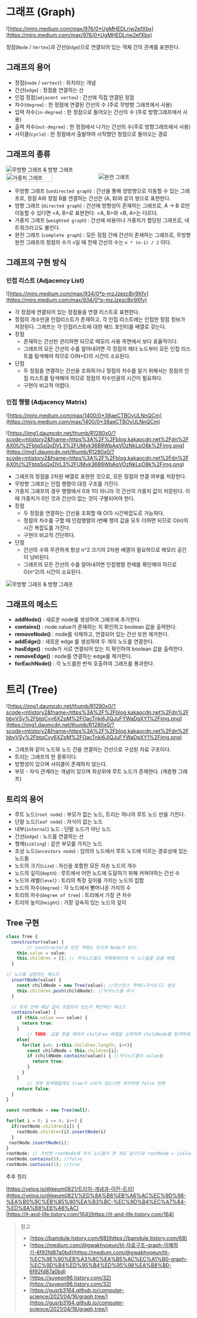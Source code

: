 # 그래프 (Graph)

![https://miro.medium.com/max/976/0*UgMHEDLriw2efXbx](https://miro.medium.com/max/976/0*UgMHEDLriw2efXbx)

정점(`Node` / `Vertex`)과 간선(`Edge`)으로 연결되어 있는 객체 간의 관계를 표현한다.

## 그래프의 용어

- 정점(`node` / `vertext`) : 위치라는 개념
- 간선(`edge`) : 정점을 연결하는 선
- 인접 정점(`adjacent vertex`) : 간선에 직접 연결된 정점
- 차수(`degree`) : 한 정점에 연결된 간선의 수 (주로 무방향 그래프에서 사용)
- 입력 차수(`in-degree`) : 한 정점으로 들어오는 간선의 수 (주로 방향그래프에서 사용)
- 출력 차수(`out-degree`) : 한 정점에서 나가는 간선의 수(주로 방향그래프에서 사용)
- 사이클(`cycle`) : 한 정점에서 출발하여 시작했던 정점으로 돌아오는 경로

## 그래프의 종류

<img src="https://blog.kakaocdn.net/dn/dw8QqI/btq7DVw0tCO/nuMCO1xM0YJwfBlAinKvE1/img.png" alt="무방향 그래프 & 방향 그래프" />
<div style="display: flex;">
  <img src="https://cdn.filepicker.io/api/file/8wkz8ZEaROeBaPyEY2i1" alt="가중치 그래프" width="50%" />
  <img src="https://img1.daumcdn.net/thumb/R1280x0/?scode=mtistory2&fname=https%3A%2F%2Fblog.kakaocdn.net%2Fdn%2FdtlpYK%2FbtqSbaEBdgX%2FUldMBA9Va8rNKQ00nKu4F1%2Fimg.png" alt="완전 그래프" />
</div>
   

- 무방향 그래프 (`undirected graph`) : 간선을 통해 양방향으로 이동할 수 있는 그래프로, 정점 A와 정점 B를 연결하는 간선은 (A, B)와 같이 쌍으로 표현한다.
- 방향 그래프 (`directed graph`) : 간선에 방향성이 존재하는 그래프로, A → B 로만 이동할 수 있다면 <A, B>로 표현한다. <A, B>와 <B, A>는 다르다.
- 가중치 그래프 (`weighted graph`) : 간선에 비용이나 가중치가 할당된 그래프로, 네트워크라고도 불린다.
- 완전 그래프 (`complete graph`) : 모든 정점 간에 간선이 존재하는 그래프로, 무방향 완전 그래프의 정점의 수가 `n`일 때 전체 간선의 수는 `n * (n-1) / 2` 이다.


## 그래프의 구현 방식

### 인접 리스트 (Adjacency List)

![https://miro.medium.com/max/934/0*p-mzJzezcBir9Xfv](https://miro.medium.com/max/934/0*p-mzJzezcBir9Xfv)
   

- 각 정점에 연결되어 있는 정점들을 연결 리스트로 표현한다.
- 정점의 개수만큼 인접리스트가 존재하고, 각 인접 리스트에는 인접한 정점 정보가 저장된다. 그래프는 각 인접리스트에 대한 헤드 포인터를 배열로 갖는다.
- 장점
    - 존재하는 간선만 관리하면 되므로 메모리 사용 측면에서 보다 효율적이다.
    - 그래프의 모든 간선의 수를 알아내려면 각 정점의 헤더 노드부터 모든 인접 리스트를 탐색해야 하므로 O(N+E)의 시간이 소요된다.
- 단점
    - 두 정점을 연결하는 간선을 조회하거나 정점의 차수를 알기 위해서는 정점의 인접 리스트를 탐색해야 하므로 정점의 차수만큼의 시간이 필요하다.
    - 구현이 비교적 어렵다.
   
   
### 인접 행렬 (Adjacency Matrix)

![https://miro.medium.com/max/1400/0*38aeCTBOyULNnQCm](https://miro.medium.com/max/1400/0*38aeCTBOyULNnQCm)

![https://img1.daumcdn.net/thumb/R1280x0/?scode=mtistory2&fname=https%3A%2F%2Fblog.kakaocdn.net%2Fdn%2FAX0fJ%2FbtqSsQxDVL3%2FUMyk36B9WbAqVOzNkLpO8k%2Fimg.png](https://img1.daumcdn.net/thumb/R1280x0/?scode=mtistory2&fname=https%3A%2F%2Fblog.kakaocdn.net%2Fdn%2FAX0fJ%2FbtqSsQxDVL3%2FUMyk36B9WbAqVOzNkLpO8k%2Fimg.png)

- 그래프의 정점을 2차원 배열로 표현한 것으로, 모든 정점의 연결 여부를 저장한다.
- 무방향 그래프는 인접 행렬이 대칭 구조를 가진다.
- 가중치 그래프의 경우 행렬에서 0과 1이 아니라 각 간선의 가중치 값이 저장된다. 이 때 가중치가 0인 것과 간선이 없는 것이 구별되어야 한다.
- 장점
    - 두 정점을 연결하는 간선을 조회할 때 O(1) 시간복잡도로 가능하다.
    - 정점의 차수를 구할 때 인접행렬의 i번째 행의 값을 모두 더하면 되므로 O(n)의 시간 복잡도를 가진다.
    - 구현이 비교적 간단하다.
- 단점
    - 간선의 수와 무관하게 항상 n^2 크기의 2차원 배열이 필요하므로 메모리 공간이 낭비된다.
    - 그래프의 모든 간선의 수를 알아내려면 인접행렬 전체를 확인해야 하므로 O(n^2)의 시간이 소요된다.
  
<img src="https://img1.daumcdn.net/thumb/R1280x0/?scode=mtistory2&fname=https%3A%2F%2Fblog.kakaocdn.net%2Fdn%2Fs9cNv%2FbtqSdtcL9I9%2FWGH8cw8sqPuRDW1jygiwkk%2Fimg.png" alt="무방향 그래프 & 방향 그래프" />
   

## 그래프의 메소드

- **addNode()** : 새로운 node를 생성하여 그래프에 추가한다.
- **contains()** : node.value가 존재하는 지 확인하고 boolean 값을 출력한다.
- **removeNode()** : node를 삭제하고, 연결되어 있는 간선 또한 제거한다.
- **addEdge()** : 새로운 edge 를 생성하여 두 개의 노드를 연결한다.
- **hasEdge()** : node가 서로 연결되어 있는 지 확인하여 boolean 값을 출력한다.
- **removeEdge()** : node를 연결하는 edge를 제거한다.
- **forEachNode()** : 각 노드를한 번씩 호출하여 그래프를 통과한다.
   

# 트리 (Tree)

![https://img1.daumcdn.net/thumb/R1280x0/?scode=mtistory2&fname=https%3A%2F%2Fblog.kakaocdn.net%2Fdn%2FbbyVSy%2FbtqCvy6XZpM%2FOacTnki6JIQJuFYWaDpXY1%2Fimg.png](https://img1.daumcdn.net/thumb/R1280x0/?scode=mtistory2&fname=https%3A%2F%2Fblog.kakaocdn.net%2Fdn%2FbbyVSy%2FbtqCvy6XZpM%2FOacTnki6JIQJuFYWaDpXY1%2Fimg.png)

- 그래프와 같이 노드와 노드 간을 연결하는 간선으로 구성된 자료 구조이다.
- 트리는 그래프의 한 종류이다.
- 방향성이 있으며 사이클이 존재하지 않는다.
- 부모 - 자식 관계라는 개념이 있으며 최상위에 루트 노드가 존재한다. (계층형 그래프)
   

## 트리의 용어

- 루트 노드(`root node`) : 부모가 없는 노드, 트리는 하나의 루트 노드 만을 가진다.
- 단말 노드(`leaf node`) : 자식이 없는 노드
- 내부(`internal`) 노드 : 단말 노드가 아닌 노드
- 간선(`edge`) : 노드를 연결하는 선
- 형제(`sibling`) : 같은 부모를 가지는 노드
- 조상 노드(`ancestors node`) : 임의의 노드에서 루트 노드에 이르는 경로상에 있는 노드들
- 노드의 크기(`size`) : 자신을 포함한 모든 자손 노드의 개수
- 노드의 깊이(`depth`) : 루트에서 어떤 노드에 도달하기 위해 커쳐야하는 간선 수
- 노드의 레벨(`level`) : 트리의 특정 깊이를 가지는 노드의 집합
- 노드의 차수(`degree`) : 각 노드에서 뻗어나온 가지의 수
- 트리의 차수(`degree of tree`) : 트리에서 가장 큰 차수
- 트리의 높이(`height`) : 가장 깊숙히 있는 노드의 깊이
   

## Tree 구현

```jsx
class Tree {
  constructor(value) {
		// constructor로 만든 객체는 트리의 Node가 된다.
    this.value = value;
    this.children = []; // 자식노드들도 객체형태인데 이 노드들을 담을 배열
  }

// 노드를 삽입하는 메소드
  insertNode(value) {
    const childNode = new Tree(value); //인스턴스 객체(=자식노드) 생성
    this.children.push(childNode); //자식노드를 푸시
  }

  // 트리 안에 해당 값이 포함되어 있는지 확인하는 메소드
  contains(value) {
    if (this.value === value) {
      return true;
    }
		// TODO: 값을 찾을 때까지 children 배열을 순회하며 childNode를 탐색하세요.
    else{
      for(let i=0; i<this.children.length; i++){
        const childNode = this.children[i];
        if (childNode.contains(value)) { //자식노드들이 value를 
          return true;
        }
      }
    }
		// 전부 탐색했음에도 true가 나오지 않는다면 마지막엔 false 반환
    return false;
  }
}
```

```jsx
const rootNode = new Tree(null);

for(let i = 0; i <= 4; i++) {
  if(rootNode.children[i]) {
    rootNode.children[i].insertNode(i)
  }
 rootNode.insertNode(i); 
}
rootNode; // 초반엔 rootNode에 자식 노드들이 한 개도 없으므로 rootNode = {value: null, children: Array(5)}
rootNode.contains(5); //false
rootNode.contains(1); //true
```

추후 정리

[https://velog.io/@keum0821/트리의-개념과-이진-트리](https://velog.io/@keum0821/%ED%8A%B8%EB%A6%AC%EC%9D%98-%EA%B0%9C%EB%85%90%EA%B3%BC-%EC%9D%B4%EC%A7%84-%ED%8A%B8%EB%A6%AC)   
[https://it-and-life.tistory.com/164](https://it-and-life.tistory.com/164)

> 참고
>
> - [https://bamdule.tistory.com/68](https://bamdule.tistory.com/68)
> - [https://medium.com/@gwakhyoeun/til-자료구조-graph-이해하기-6f92fd87a0bd](https://medium.com/@gwakhyoeun/til-%EC%9E%90%EB%A3%8C%EA%B5%AC%EC%A1%B0-graph-%EC%9D%B4%ED%95%B4%ED%95%98%EA%B8%B0-6f92fd87a0bd)
> - [https://suyeon96.tistory.com/32](https://suyeon96.tistory.com/32)
> - [https://gusrb3164.github.io/computer-science/2021/04/16/graph,tree/](https://gusrb3164.github.io/computer-science/2021/04/16/graph,tree/)
